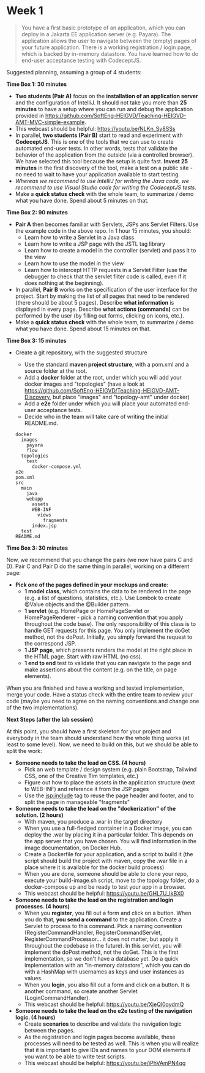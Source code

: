 # Week 1

> You have a first basic prototype of an application, which you can deploy in a Jakarta EE application server (e.g. Payara). The application allows the user to navigate between the (empty) pages of your future application. There is a working registration / login page, which is backed by in-memory datastore. You have learned how to do end-user acceptance testing with CodeceptJS.

Suggested planning, assuming a group of 4 students:

**Time Box 1: 30 minutes**

* **Two students (Pair A)** focus on the **installation of an application server** and the configuration of IntelliJ. It should not take you more than **25 minutes** to have a setup where you can run and debug the application provided in https://github.com/SoftEng-HEIGVD/Teaching-HEIGVD-AMT-MVC-simple-example.
* This webcast should be helpful: https://youtu.be/NLKn_Sy8SSs
* In parallel, **two students (Pair B)** start to read and experiment with **CodeceptJS**. This is one of the tools that we can use to create automated end-user tests. In other words, tests that validate the behavior of the application from the outside (via a controlled browser). We have selected this tool because the setup is quite fast. **Invest 25 minutes** in the first discovery of the tool, make a test on a public site - no need to wait to have your application available to start testing. 
* *Whereas we recommend to use IntelliJ for writing the Java code, we recommend to use Visual Studio code for writing the CodeceptJS tests*.
* Make a **quick status check** with the whole team, to summarize / demo what you have done. Spend about 5 minutes on that.

**Time Box 2: 90 minutes**

* **Pair A** then becomes familiar with Servlets, JSPs ans Servlet Filters. Use the example code in the above repo. In 1 hour 15 minutes, you should:
  * Learn how to write a Servlet in a Java class
  * Learn how to write a JSP page with the JSTL tag library
  * Learn how to create a model in the controller (servlet) and pass it to the view
  * Learn how to use the model in the view
  * Learn how to intercept HTTP requests in a Servlet Filter (use the debugger to check that the servlet filter code is called, even if it does nothing at the beginning).
* In parallel, **Pair B** works on the specification of the user interface for the project. Start by making the list of all pages that need to be rendered (there should be about 5 pages). Describe **what information** is displayed in every page. Describe **what actions (commands)** can be performed by the user (by filling out forms, clicking on icons, etc.).
* Make a **quick status check** with the whole team, to summarize / demo what you have done. Spend about 15 minutes on that.

**Time Box 3: 15 minutes**

* Create a git repository, with the suggested structure

  * Use the standard **maven project structure**, with a pom.xml and a source folder at the root.
  * Add a **docker** folder at the root, under which you will add your docker images and "topologies" (have a look at https://github.com/SoftEng-HEIGVD/Teaching-HEIGVD-AMT-Discovery, but place "images" and "topology-amt" under docker)
  * Add a **e2e** folder under which you will place your automated end-user acceptance tests.
  * Decide who in the team will take care of writing the initial README.md.

  ```
  docker
    images
      payara
      flow
    topologies
      test
        docker-compose.yml
  e2e
  pom.xml
  src
    main
      java
      webapp
        assets
        WEB-INF
          views
            fragments
        index.jsp
    test
  README.md
  ```

  

**Time Box 3: 30 minutes**

Now, we recommend that you change the pairs (we now have pairs C and D). Pair C and Pair D do the same thing in parallel, working on a different page:

* **Pick one of the pages defined in your mockups and create**:
  * **1 model class**, which contains the data to be rendered in the page (e.g. a list of questions, statistics, etc.). Use Lombok to create @Value objects and the @Builder pattern.
  * **1 servlet** (e.g. HomePage or HomePageServlet or HomePageRenderer - pick a naming convention that you apply throughout the code base). The only responsibility of this class is to handle GET requests for this page. You only implement the doGet method, not the doPost. Initially, you simply forward the request to the correspond JSP.
  * **1 JSP page**, which presents renders the model at the right place in the HTML page. Start with raw HTML (no css).
  * **1 end to end** test to validate that you can navigate to the page and make assertions about the content (e.g. on the title, on page elements).

When you are finished and have a working and tested implementation, merge your code. Have a status check with the entire team to review your code (maybe you need to agree on the naming conventions and change one of the two implementations).

**Next Steps (after the lab session)**

At this point, you should have a first skeleton for your project and everybody in the team should understand how the whole thing works (at least to some level). Now, we need to build on this, but we should be able to split the work:

* **Someone needs to take the lead on CSS. (4 hours)**
  * Pick an web template / design system (e.g. plain Bootstrap, Tailwind CSS, one of the Creative Tim templates, etc.)
  * Figure out how to place the assets in the application structure (next to WEB-INF) and reference it from the JSP pages
  * Use the <jsp:include> tag to reuse the page header and footer, and to split the page in manageable "fragments"
* **Someone needs to take the lead on the "dockerization" of the solution. (2 hours)**
  * With maven, you produce a .war in the target directory
  * When you use a full-fledged container in a Docker image, you can deploy the .war by placing it in a particular folder. This depends on the app server that you have chosen. You will find information in the image documentation, on Docker Hub.
  * Create a Dockerfile for your application, and a script to build it (the script should build the project with maven, copy the .war file in a place where it is available for the docker build process)
  * When you are done, someone should be able to clone your repo, execute your build-image.sh script, move to the topology folder, do a docker-compose up and be ready to test your app in a browser.
  * This webcast should be helpful: https://youtu.be/GHL7U_IkBX0
* **Someone needs to take the lead on the registration and login processes. (4 hours)**
  * When you **register**, you fill out a form and click on a button. When you do that, **you send a command** to the application. Create a Servlet to process to this command. Pick a naming convention (RegisterCommandHandler, RegisterCommandServlet, RegisterCommandProcessor... it does not matter, but apply it throughout the codebase in the future). In this servlet, you will implement the doPost method, not the doGet. This is the first implementation, so we don't have a database yet. Do a quick implementation with an "in-memory datastore", which you can do with a HashMap with usernames as keys and user instances as values.
  * When you **login**, you also fill out a form and click on a button. It is another command, so create another Servlet (LoginCommandHandler).
  * This webcast should be helpful: https://youtu.be/XjeQl0oydmQ
* **Someone needs to take the lead on the e2e testing of the navigation logic. (4 hours)**
  * Create **scenarios** to describe and validate the navigation logic between the pages.
  * As the registration and login pages become available, these processes will need to be tested as well. This is when you will realize that it is important to give IDs and names to your DOM elements if you want to be able to write test scripts.
  * This webcast should be helpful: https://youtu.be/iPhVAmPN4qg




